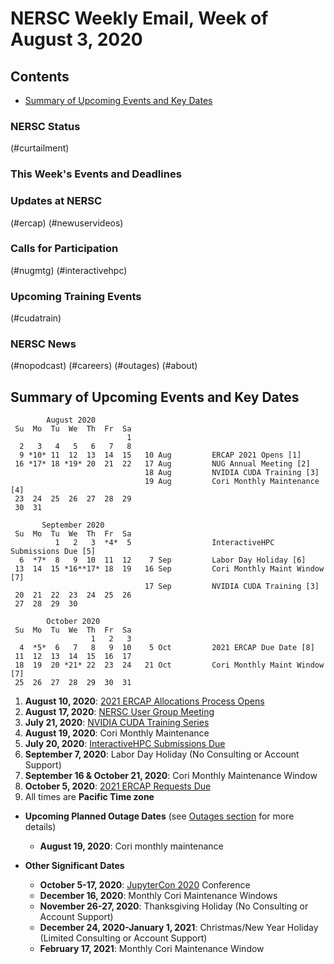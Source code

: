 # NERSC Weekly Email, Week of August 3, 2020 <a name="top"></a> #

## Contents ## 

- [Summary of Upcoming Events and Key Dates](#dates)

### NERSC Status

(#curtailment)

### This Week's Events and Deadlines


### Updates at NERSC 

(#ercap)
(#newuservideos)

### Calls for Participation

(#nugmtg)
(#interactivehpc)

### Upcoming Training Events 

(#cudatrain)

### NERSC News 

(#nopodcast)
(#careers)
(#outages)
(#about)

## Summary of Upcoming Events and Key Dates <a name="dates"/></a> ##

            August 2020       
     Su  Mo  Tu  We  Th  Fr  Sa  
                              1  
      2   3   4   5   6   7   8  
      9 *10* 11  12  13  14  15   10 Aug         ERCAP 2021 Opens [1]
     16 *17* 18 *19* 20  21  22   17 Aug         NUG Annual Meeting [2]
                                  18 Aug         NVIDIA CUDA Training [3]
                                  19 Aug         Cori Monthly Maintenance [4]
     23  24  25  26  27  28  29  
     30  31                

           September 2020   
     Su  Mo  Tu  We  Th  Fr  Sa
              1   2   3  *4*  5                  InteractiveHPC Submissions Due [5]
      6  *7*  8   9  10  11  12    7 Sep         Labor Day Holiday [6]
     13  14  15 *16**17* 18  19   16 Sep         Cori Monthly Maint Window [7] 
                                  17 Sep         NVIDIA CUDA Training [3] 
     20  21  22  23  24  25  26 
     27  28  29  30 

            October 2020    
     Su  Mo  Tu  We  Th  Fr  Sa
                      1   2   3 
      4  *5*  6   7   8   9  10    5 Oct         2021 ERCAP Due Date [8]
     11  12  13  14  15  16  17 
     18  19  20 *21* 22  23  24   21 Oct         Cori Monthly Maint Window [7] 
     25  26  27  28  29  30  31 


1. **August 10, 2020**: [2021 ERCAP Allocations Process Opens](#ercap)
2. **August 17, 2020**: [NERSC User Group Meeting](#nugmtg) 
3. **July 21, 2020**: [NVIDIA CUDA Training Series](#cudatrain)
4. **August 19, 2020**: Cori Monthly Maintenance
5. **July 20, 2020**: [InteractiveHPC Submissions Due](#interactivehpc)
6. **September 7, 2020**: Labor Day Holiday (No Consulting or Account Support)
7. **September 16 & October 21, 2020**: Cori Monthly Maintenance Window
8. **October 5, 2020**: [2021 ERCAP Requests Due](#ercap)
9. All times are **Pacific Time zone**

- **Upcoming Planned Outage Dates** (see [Outages section](#outages) for more 
details)
    - **August 19, 2020**: Cori monthly maintenance 

- **Other Significant Dates**
    - **October 5-17, 2020**: [JupyterCon 2020](https://jupytercon.com/) Conference
    - **December 16, 2020**: Monthly Cori Maintenance Windows
    - **November 26-27, 2020**: Thanksgiving Holiday (No Consulting or Account Support)
    - **December 24, 2020-January 1, 2021**: Christmas/New Year Holiday (Limited Consulting or Account Support)
    - **February 17, 2021**: Monthly Cori Maintenance Window

